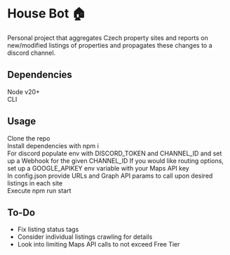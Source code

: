 # House Bot 🏠

Personal project that aggregates Czech property sites and reports on new/modified listings of properties and propagates these changes to a discord channel.

## Dependencies
Node v20+   
CLI     

## Usage
Clone the repo     
Install dependencies with npm i     
For discord populate env with DISCORD_TOKEN and CHANNEL_ID and set up a Webhook for the given CHANNEL_ID
If you would like routing options, set up a GOOGLE_APIKEY env variable with your Maps API key   
In config.json provide URLs and Graph API params to call upon desired listings in each site     
Execute npm run start   

## To-Do

- Fix listing status tags 
- Consider individual listings crawling for details
- Look into limiting Maps API calls to not exceed Free Tier